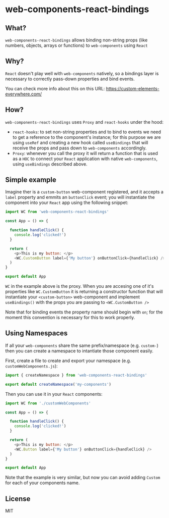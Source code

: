 # web-components-react-bindings

## What?

`web-components-react-bindings` allows binding non-string props (like numbers, objects, arrays or functions) to `web-components` using `React`

## Why?

`React` doesn't play well with `web-components` natively, so a bindings layer is necessary to correctly pass-down properties and bind events.

You can check more info about this on this URL: https://custom-elements-everywhere.com/

## How?

`web-components-react-bindings` uses `Proxy` and `react-hooks` under the hood:
- `react-hooks`: to set non-string properties and to bind to events we need to get a reference to the component's instance; for this purpose we are using `useRef` and creating a new hook called `useBindings` that will receive the props and pass down to `web-components` accordingly.
- `Proxy`: whenever you call the proxy it will return a function that is used as a `HOC` to connect your `React` application with native `web-components`, using `useBindings` described above.


## Simple example

Imagine ther is a `custom-button` web-component registered, and it accepts a `label` property and emmits an `buttonClick` event; you will instantiate the component into your `React` app using the following snippet:

```js
import WC from 'web-components-react-bindings'

const App = () => {

  function handleClick() {
    console.log('clicked!')
  }

  return (
    <p>This is my button: </p>
    <WC.CustomButton label={'My button'} onButtonClick={handleClick} />
  )
}

export default App
```

`WC` in the example above is the proxy. When you are accesing one of it's properties like `WC.CustomButton` it is returning a constructor function that will instantiate your `<custom-button>` web-component and implement `useBindings()` with the props you are passing to `<WC.CustomButton />`

Note that for binding events the property name should begin with `on`; for the moment this convention is necessary for this to work properly.


## Using Namespaces

If all your `web-components` share the same prefix/namespace (e.g. `custom-`) then you can create a namespace to intantiate those component easily.

First, create a file to create and export your namespace (e.g. `customWebComponents.js`): 

```js
import { createNamespace } from 'web-components-react-bindings'

export default createNamespace('my-components')
```

Then you can use it in your `React` components:

```js
import WC from './customWebComponents'

const App = () => {

  function handleClick() {
    console.log('clicked!')
  }

  return (
    <p>This is my button: </p>
    <WC.Button label={'My button'} onButtonClick={handleClick} />
  )
}

export default App
```

Note that the example is very similar, but now you can avoid adding `Custom` for each of your components name.


## License

MIT
